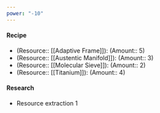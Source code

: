 ```yaml
---
power: "-10"
---
```

#### Recipe
- (Resource:: [[Adaptive Frame]]): (Amount:: 5)
- (Resource:: [[Austentic Manifold]]): (Amount:: 3)
- (Resource:: [[Molecular Sieve]]): (Amount:: 2)
- (Resource:: [[Titanium]]): (Amount:: 4)

#### Research
- Resource extraction 1